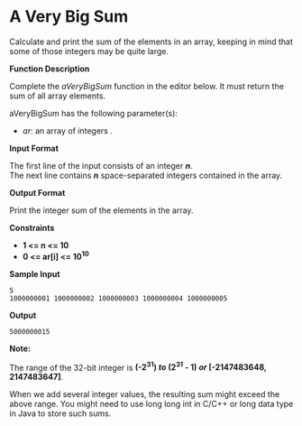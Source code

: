 # A Very Big Sum

<p>Calculate and print the sum of the elements in an array, keeping in mind that some of those integers may be quite large.</p>
<p><strong>Function Description</strong></p>
<p>Complete the <em>aVeryBigSum</em> function in the editor below. It must return the sum of all array elements.</p>
<p>aVeryBigSum has the following parameter(s):</p>
<ul>
  <li><em>ar</em>: an array of integers . </li>
</ul>
<p><strong>Input Format</strong> </p>
<p>The first line of the input consists of an integer <strong><em>n</em></strong>. <br>
  The next line contains <strong><em>n</em></strong> space-separated integers contained in the array. </p>
<p><strong>Output Format</strong></p>
<p>Print the integer sum of the elements in the array.</p>
<p><strong>Constraints</strong> <br>
  <ul>
    <li><strong>1 &lt= n &lt= 10</strong> <br></li>
    <li><strong>0 &lt= ar[i] &lt= 10<sup>10</sup></strong></li>
  </ul>
</p>
<p><strong>Sample Input</strong> </p>
<pre><code>5
1000000001 1000000002 1000000003 1000000004 1000000005
</code></pre>
<p><strong>Output</strong> </p>
<pre><code>5000000015
</code></pre> 
<p><strong>Note:</strong> </p> 
<p>The range of the 32-bit integer is <strong>(-2<sup>31</sup>) <em>to</em> (2<sup>31</sup> - 1) <em>or</em> [-2147483648, 2147483647]</strong>.<br> </p>
<p>When we add several integer values, the resulting sum might exceed the above range. You might need to use long long int in C/C++ or long data type in Java to store such sums. </p>
